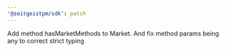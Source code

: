 ```yaml
---
'@zeitgeistpm/sdk': patch
---
```


Add method hasMarketMethods to Market. And fix method params being any to correct strict typing
